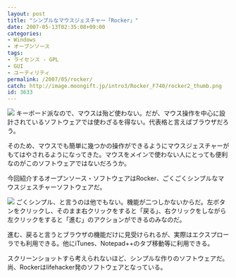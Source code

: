 ```yaml
---
layout: post
title: "シンプルなマウスジェスチャー「Rocker」"
date: 2007-05-13T02:35:08+09:00
categories:
- Windows
- オープンソース
tags: 
- ライセンス - GPL
- GUI
- ユーティリティ
permalink: /2007/05/rocker/
catch: http://image.moongift.jp/intro3/Rocker_F740/rocker2_thumb.png
id: 3633
---
```

[![](http://image.moongift.jp/intro3/Rocker_F740/rocker1_thumb.png)](http://image.moongift.jp/intro3/Rocker_F740/rocker12.png) キーボード派なので、マウスは殆ど使わない。だが、マウス操作を中心に設計されているソフトウェアでは使わざるを得ない。代表格と言えばブラウザだろう。

 

そのため、マウスでも簡単に幾つかの操作ができるようにマウスジェスチャーがもてはやされるようになってきた。マウスをメインで使わない人にとっても便利なのがこのソフトウェアではないだろうか。

 

今回紹介するオープンソース・ソフトウェアはRocker、ごくごくシンプルなマウスジェスチャーソフトウェアだ。

 <!--more--> 

[![](http://image.moongift.jp/intro3/Rocker_F740/rocker2_thumb.png)](http://image.moongift.jp/intro3/Rocker_F740/rocker22.png) ごくシンプル、と言うのは他でもない。機能が二つしかないからだ。左ボタンをクリックし、そのまま右クリックをすると「戻る」、右クリックをしながら左クリックをすると「進む」のアクションができるのみなのだ。

 

進む、戻ると言うとブラウザの機能だけに見受けられるが、実際はエクスプローラでも利用できる。他にiTunes、Notepad++のタブ移動等に利用できる。

 

スクリーンショットすら考えられないほど、シンプルな作りのソフトウェアだ。尚、Rockerはlifehacker発のソフトウェアとなっている。

